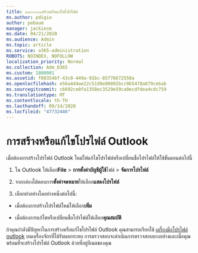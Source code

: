 ```yaml
---
title: ๑๘๐๐๐๐๑สร้างหรือแก้ไขโปรไฟล์
ms.author: pdigia
author: pebaum
manager: jackiesm
ms.date: 04/21/2020
ms.audience: Admin
ms.topic: article
ms.service: o365-administration
ROBOTS: NOINDEX, NOFOLLOW
localization_priority: Normal
ms.collection: Adm_O365
ms.custom: 1800001
ms.assetid: f08354bf-43c0-449a-91bc-85f76672550a
ms.openlocfilehash: e56a4d4ae22c51d9e80892bcc0b5478a879cebab
ms.sourcegitcommit: c6692ce0fa1358ec3529e59ca0ecdfdea4cdc759
ms.translationtype: MT
ms.contentlocale: th-TH
ms.lasthandoff: 09/14/2020
ms.locfileid: "47732446"
---
```

# <a name="create-or-edit-an-outlook-profile"></a>การสร้างหรือแก้ไขโปรไฟล์ Outlook

เมื่อต้องการสร้างโปรไฟล์ Outlook ใหม่ให้แก้ไขโปรไฟล์หรือเปลี่ยนชื่อโปรไฟล์ให้ใช้ขั้นตอนต่อไปนี้
  
1. ใน Outlook ให้เลือก**File** \> **การตั้งค่าบัญชีผู้ใช้**ไฟล์ \> **จัดการโปรไฟล์**
    
2. จากกล่องโต้ตอบการ**ตั้งค่าจดหมาย**ให้เลือก**แสดงโปรไฟล์**
    
3. เลือกทำอย่างใดอย่างหนึ่งต่อไปนี้:
    
  - เมื่อต้องการสร้างโปรไฟล์ใหม่ให้เลือก**เพิ่ม**
    
  - เมื่อต้องการแก้ไขหรือเปลี่ยนชื่อโปรไฟล์ให้เลือก**คุณสมบัติ**
    
ถ้าคุณกำลังมีปัญหาในการสร้างหรือแก้ไขโปรไฟล์ Outlook คุณสามารถเรียกใช้ [เครื่องมือโปรไฟล์ outlook](https://aka.ms/SaRA-OutlookSetupProfile) บนเครื่องจักรที่ได้รับผลกระทบ การตรวจสอบจะดำเนินการตรวจสอบบางอย่างและเมื่อคุณพร้อมที่จะสร้างโปรไฟล์ Outlook ด้วยที่อยู่อีเมลของคุณ 
  

